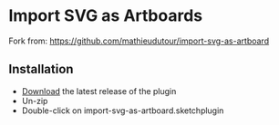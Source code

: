 # Import SVG as Artboards

Fork from: https://github.com/mathieudutour/import-svg-as-artboard

## Installation

- [Download](../../releases/latest/download/import-svg-as-artboard.sketchplugin.zip) the latest release of the plugin
- Un-zip
- Double-click on import-svg-as-artboard.sketchplugin